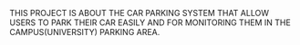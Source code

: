 THIS PROJECT IS ABOUT THE CAR PARKING SYSTEM THAT ALLOW USERS TO PARK THEIR CAR EASILY AND FOR MONITORING THEM IN THE CAMPUS(UNIVERSITY) PARKING AREA.
